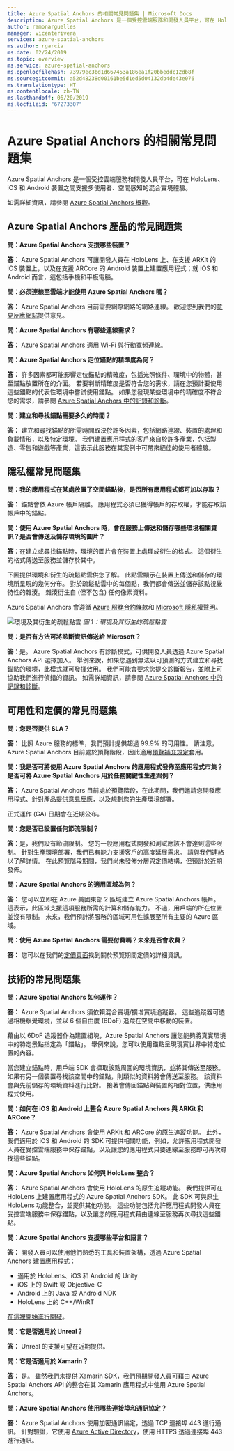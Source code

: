 ```yaml
---
title: Azure Spatial Anchors 的相關常見問題集 | Microsoft Docs
description: Azure Spatial Anchors 是一個受控雲端服務和開發人員平台，可在 HoloLens、iOS 和 Android 裝置之間支援跨裝置、多使用者的混合實境體驗。 這些常見問題集可解決服務在技術方面的相關問題。
author: ramonarguelles
manager: vicenterivera
services: azure-spatial-anchors
ms.author: rgarcia
ms.date: 02/24/2019
ms.topic: overview
ms.service: azure-spatial-anchors
ms.openlocfilehash: 73979ec3bd1d667453a186ea1f20bbeddc12db8f
ms.sourcegitcommit: a52d48238d00161be5d1ed5d04132db4de43e076
ms.translationtype: HT
ms.contentlocale: zh-TW
ms.lasthandoff: 06/20/2019
ms.locfileid: "67273307"
---
```

# <a name="frequently-asked-questions-about-azure-spatial-anchors"></a>Azure Spatial Anchors 的相關常見問題集

Azure Spatial Anchors 是一個受控雲端服務和開發人員平台，可在 HoloLens、iOS 和 Android 裝置之間支援多使用者、空間感知的混合實境體驗。

如需詳細資訊，請參閱 [Azure Spatial Anchors 概觀](overview.md)。

## <a name="azure-spatial-anchors-product-faqs"></a>Azure Spatial Anchors 產品的常見問題集

**問：Azure Spatial Anchors 支援哪些裝置？**

**答：** Azure Spatial Anchors 可讓開發人員在 HoloLens 上、在支援 ARKit 的 iOS 裝置上，以及在支援 ARCore 的 Android 裝置上建置應用程式；就 iOS 和 Android 而言，這包括手機和平板電腦。

**問：必須連線至雲端才能使用 Azure Spatial Anchors 嗎？**

**答：** Azure Spatial Anchors 目前需要網際網路的網路連線。 歡迎您到我們的[意見反應網站](https://feedback.azure.com/forums/919252-azure-spatial-anchors)提供意見。

**問：Azure Spatial Anchors 有哪些連線需求？**

**答：** Azure Spatial Anchors 適用 Wi-Fi 與行動寬頻連線。

**問：Azure Spatial Anchors 定位錨點的精準度為何？**

**答：** 許多因素都可能影響定位錨點的精確度，包括光照條件、環境中的物體，甚至錨點放置所在的介面。 若要判斷精確度是否符合您的需求，請在您預計要使用這些錨點的代表性環境中嘗試使用錨點。 如果您發現某些環境中的精確度不符合您的需求，請參閱 [Azure Spatial Anchors 中的記錄和診斷](./concepts/logging-diagnostics.md)。

**問：建立和尋找錨點需要多久的時間？**

**答：** 建立和尋找錨點的所需時間取決於許多因素，包括網路連線、裝置的處理和負載情形，以及特定環境。 我們建置應用程式的客戶來自於許多產業，包括製造、零售和遊戲等產業，這表示此服務在其案例中可帶來絕佳的使用者體驗。

## <a name="privacy-faq"></a>隱私權常見問題集

**問：我的應用程式在某處放置了空間錨點後，是否所有應用程式都可加以存取？**

**答：** 錨點會依 Azure 帳戶隔離。 應用程式必須已獲得帳戶的存取權，才能存取該帳戶中的錨點。

**問：使用 Azure Spatial Anchors 時，會在服務上傳送和儲存哪些環境相關資訊？是否會傳送及儲存環境的圖片？**

**答**：在建立或尋找錨點時，環境的圖片會在裝置上處理成衍生的格式。 這個衍生的格式傳送至服務並儲存於其中。

下圖提供環境和衍生的疏鬆點雲供您了解。 此點雲顯示在裝置上傳送和儲存的環境所呈現的幾何分布。 對於疏鬆點雲中的每個點，我們都會傳送並儲存該點視覺特性的雜湊。 雜湊衍生自 (但不包含) 任何像素資料。

Azure Spatial Anchors 會遵循 [Azure 服務合約條款](https://go.microsoft.com/fwLink/?LinkID=522330&amp;amp;clcid=0x9)和 [Microsoft 隱私權聲明](https://go.microsoft.com/fwlink/?LinkId=521839&amp;clcid=0x409)。

![環境及其衍生的疏鬆點雲](./media/sparse-point-cloud.png)
*圖 1：環境及其衍生的疏鬆點雲*


**問：是否有方法可將診斷資訊傳送給 Microsoft？**

**答**：是。 Azure Spatial Anchors 有診斷模式，可供開發人員透過 Azure Spatial Anchors API 選擇加入。 舉例來說，如果您遇到無法以可預測的方式建立和尋找錨點的環境，此模式就可發揮效用。 我們可能會要求您提交診斷報告，並附上可協助我們進行偵錯的資訊。 如需詳細資訊，請參閱 [Azure Spatial Anchors 中的記錄和診斷](./concepts/logging-diagnostics.md)。

## <a name="availability-and-pricing-faqs"></a>可用性和定價的常見問題集

**問：您是否提供 SLA？**

**答：** 比照 Azure 服務的標準，我們預計提供超過 99.9% 的可用性。 請注意，Azure Spatial Anchors 目前處於預覽階段，因此適用[預覽補充規定](https://azure.microsoft.com/support/legal/preview-supplemental-terms/)套用。

**問：我是否可將使用 Azure Spatial Anchors 的應用程式發佈至應用程式市集？是否可將 Azure Spatial Anchors 用於任務關鍵性生產案例？**

**答：** Azure Spatial Anchors 目前處於預覽階段，在此期間，我們邀請您開發應用程式、針對產品[提供意見反應](https://feedback.azure.com/forums/919252-azure-spatial-anchors)，以及規劃您的生產環境部署。

正式運作 (GA) 日期會在近期公布。

**問：您是否已設置任何節流限制？**

**答**：是，我們設有節流限制。  您的一般應用程式開發和測試應該不會達到這些限制。 針對生產環境部署，我們已有能力支援客戶的高度延展需求。 請[與我們連絡](mailto:azuremrs@microsoft.com)以了解詳情。 在此預覽階段期間，我們尚未發佈分層與定價結構，但預計於近期發佈。

**問：Azure Spatial Anchors 的適用區域為何？**

**答：** 您可以立即在 Azure 美國東部 2 區域建立 Azure Spatial Anchors 帳戶。 這表示，此區域支援這項服務所需的計算和儲存能力。 不過，用戶端的所在位置並沒有限制。 未來，我們預計將服務的區域可用性擴展至所有主要的 Azure 區域。

**問：使用 Azure Spatial Anchors 需要付費嗎？未來是否會收費？**

**答：** 您可以在我們的[定價頁面](https://azure.microsoft.com/pricing/details/spatial-anchors/)找到關於預覽期間定價的詳細資訊。

## <a name="technical-faqs"></a>技術的常見問題集

**問：Azure Spatial Anchors 如何運作？**

**答：** Azure Spatial Anchors 須依賴混合實境/擴增實境追蹤器。 這些追蹤器可透過相機察覺環境，並以 6 個自由度 (6DoF) 追蹤在空間中移動的裝置。

藉由以 6DoF 追蹤器作為建置組塊，Azure Spatial Anchors 讓您能夠將真實環境中的特定景點指定為「錨點」。 舉例來說，您可以使用錨點呈現現實世界中特定位置的內容。

當您建立錨點時，用戶端 SDK 會擷取該點周圍的環境資訊，並將其傳送至服務。 如果有另一個裝置尋找該空間中的錨點，則類似的資料將會傳送至服務。 該資料會與先前儲存的環境資料進行比對。 接著會傳回錨點與裝置的相對位置，供應用程式使用。

**問：如何在 iOS 和 Android 上整合 Azure Spatial Anchors 與 ARKit 和 ARCore？**

**答：** Azure Spatial Anchors 會使用 ARKit 和 ARCore 的原生追蹤功能。 此外，我們適用於 iOS 和 Android 的 SDK 可提供相關功能，例如，允許應用程式開發人員在受控雲端服務中保存錨點，以及讓您的應用程式只要連線至服務即可再次尋找這些錨點。

**問：Azure Spatial Anchors 如何與 HoloLens 整合？**

**答：** Azure Spatial Anchors 會使用 HoloLens 的原生追蹤功能。 我們提供可在 HoloLens 上建置應用程式的 Azure Spatial Anchors SDK。 此 SDK 可與原生 HoloLens 功能整合，並提供其他功能。 這些功能包括允許應用程式開發人員在受控雲端服務中保存錨點，以及讓您的應用程式藉由連線至服務再次尋找這些錨點。

**問：Azure Spatial Anchors 支援哪些平台和語言？**

**答：** 開發人員可以使用他們熟悉的工具和裝置架構，透過 Azure Spatial Anchors 建置應用程式：

- 適用於 HoloLens、iOS 和 Android 的 Unity
- iOS 上的 Swift 或 Objective-C
- Android 上的 Java 或 Android NDK
- HoloLens 上的 C++/WinRT

[在這裡開始進行開發](index.yml)。

**問：它是否適用於 Unreal？**

**答：** Unreal 的支援可望在近期提供。

**問：它是否適用於 Xamarin？**

**答：** 是。 雖然我們未提供 Xamarin SDK，我們預期開發人員可藉由 Azure Spatial Anchors API 的整合在其 Xamarin 應用程式中使用 Azure Spatial Anchors。

**問：Azure Spatial Anchors 使用哪些連接埠和通訊協定？**

**答：** Azure Spatial Anchors 使用加密通訊協定，透過 TCP 連接埠 443 進行通訊。 針對驗證，它使用 [Azure Active Directory](https://docs.microsoft.com/azure/active-directory/)，使用 HTTPS 透過連接埠 443 進行通訊。
